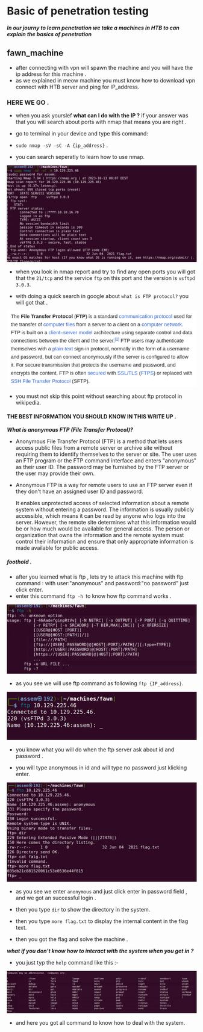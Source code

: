 # Basic of penetration testing 

***In our journy to learn penetration we take a machines in HTB to can explain the basics of penetration***

## fawn_machine
	
   - after connecting with vpn will spawn the machine and you will have the ip address for this machine .
   - as we explained in meow machine you must know how to download vpn connect with HTB server and ping for IP_address.

   ### HERE WE GO .

   - when you ask yourslef **what can I do with  the IP ?**  if your answer was that you will search about ports with nmap 
   that means you are right .

   - go to terminal in your device and type this command:

   - ```sudo nmap -sV -sC -A {ip_address}``` .
   - you can search seperatly to learn how to use nmap.

   ![can't display an image ](images/nmap.png)

   - when you look in nmap report and try to find any open ports you will got that the `21/tcp` and the service `ftp` on this port and 
        the version is `vsftpd 3.0.3`.
   
   - with doing a quick search in google about ```what is FTP protocol?``` you will got that .
  			
 ![can't display an image](images/ftp_search.png)
    
- you must not skip this point without searching about ftp protocol in wikipedia.

#### THE BEST INFORMATION YOU SHOULD KNOW IN THIS WRITE UP .

***What is anonymous FTP (File Transfer Protocol)?***

- Anonymous File Transfer Protocol (FTP) is a method that lets users access public files from a remote server or archive site without  
  requiring them to identify themselves to the server or site. The user uses an FTP program or the FTP command interface and enters "anonymous" as their user ID. The password may be furnished by the FTP server or the user may provide their own.

- Anonymous FTP is a way for remote users to use an FTP server even if they don't have an assigned user ID and password.

   It enables  unprotected access of selected information about a remote system without entering a password. The information is usually publicly accessible, which means it can be read by anyone who logs into the server. However, the remote site determines what this information would be or how much would be available for general access. The person or organization that owns the information and the remote system must control their information and ensure that only appropriate information is made available for public access.



##### foothold .

- after you learned what is ftp , lets try to attack this machine with ftp command : with user:"anonymous" and
       password:"no password" just click enter.
- enter this command ```ftp -h ```to know how ftp command works .

 ![can't display an image](images/ftp_help.png)


 - as you see we will use ftp command as following ```ftp {IP_address}```.

 ![can't display an image](images/ftp_ip.png)

 - you know what you will do when the ftp server ask about id and password .

 - you will type anonymous in id and will type no password just klicking enter.

 ![can't display image](images/flag.png)

 - as you see we enter `anonymous` and just click enter in password field , and we got an successful login .

 - then you type `dir` to show the directory in the system.

 - then you type `more flag.txt` to display the internal content in the flag text.

 - then you got the flag and solve the machine . 


***what if you don't know how to interact with the system when you get in ?***
- you just typ the `help` command like this :-

![can't display an image](images/help.png)

- and here you got all command to know how to deal with the system.

